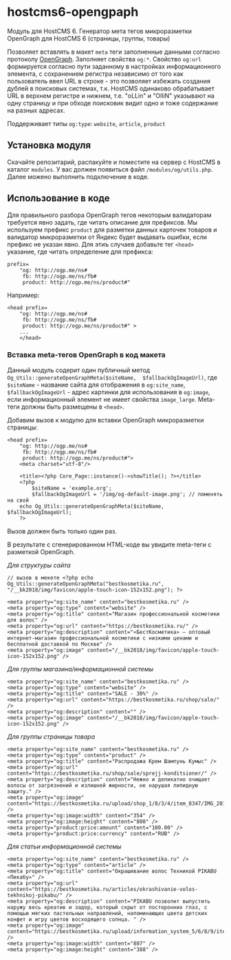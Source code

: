 # hostcms6-opengpaph

Модуль для HostCMS 6. Генератор мета тегов микроразметки OpenGraph для HostCMS 6 (страницы, группы, товары)

Позволяет вставлять в макет `meta` теги заполненные данными согласно протоколу [OpenGraph](http://ogp.me).
Заполняет свойства `og:*`. Свойство `og:url` формируется согласно пути заданному в настройках информационного элемента, с сохранением регистра независимо от того как пользователь ввел URL в строке - это позволяет избежать создания дублей в поисковых системах, т.к. HostCMS одинаково обрабатывает URL в верхнем регистре и нижнем, т.е. "oLLin" и "OlliN" указывают на одну страницу и при обходе поисковик видит одно и тоже содержание на разных адресах.

Поддерживает типы `og:type`: `website`, `article`, `product`


## Установка модуля

Скачайте репозитарий, распакуйте и поместите на сервер с HostCMS в каталог `modules`. У вас должен появиться файл `/modules/og/utils.php`. 
Далее можено выполнить подключение в коде.

## Использование в коде

Для правильного разбора OpenGraph тегов некоторым валидаторам требуется явно задать, где читать описание для префиксов.
Мы используем префикс `product` для разметки данных карточек товаров и валидатор микроразметки от Яндекс будет выдавать ошибки, если префикс не указан явно.
Для этиъ случаев добавьте тег `<head>` указание, где читать определение для префикса:

	prefix=
	    "og: http://ogp.me/ns#
	     fb: http://ogp.me/ns/fb#  
	     product: http://ogp.me/ns/product#"

Например:

	<head prefix=
	    "og: http://ogp.me/ns#
	     fb: http://ogp.me/ns/fb#  
	     product: http://ogp.me/ns/product#" >
        ...
        </head>

### Вставка meta-тегов OpenGraph в код макета

Данный модуль содерит один публичный метод `Og_Utils::generateOpenGraphMeta($siteName,  $fallbackOgImageUrl)`, где `$siteName` - название сайта для отображения в `og:site_name`, `$fallbackOgImageUrl` - адрес картинки для использования в `og:image`, если информационный элемент не имеет свойства `image_large`.
Meta-теги должны быть размещены в `<head>`. 

Добавим вызов к модулю для вставки OpenGraph микроразметки страницы:
	
	<head prefix=
		"og: http://ogp.me/ns#
		 fb: http://ogp.me/ns/fb#  
		 product: http://ogp.me/ns/product#">
		<meta charset="utf-8"/>
		
		<title><?php Core_Page::instance()->showTitle(); ?></title>
		<?php 
			$siteName = 'example.org'; 
			$fallbackOgImageUrl = '/img/og-default-image.png'; // поменять на свой
		echo Og_Utils::generateOpenGraphMeta($siteName,  $fallbackOgImageUrl);
		?>

Вызов должен быть только один раз.

В результате с сгенерированном HTML-коде вы увидите meta-теги с разметкой OpenGraph.

*Для структуры сайта*
	
	// вызов в мекете <?php echo Og_Utils::generateOpenGraphMeta("bestkosmetika.ru", "/__bk2018/img/favicon/apple-touch-icon-152x152.png"); ?>

	<meta property="og:site_name" content="bestkosmetika.ru" />
	<meta property="og:type" content="website" />
	<meta property="og:title" content="Магазин профессиональной косметики для волос" />
	<meta property="og:url" content="https://bestkosmetika.ru/" />
	<meta property="og:description" content="«БестКосметика» – оптовый интернет-магазин профессиональной косметики с низкими ценами и бесплатной доставкой по Москве" />
	<meta property="og:image" content="/__bk2018/img/favicon/apple-touch-icon-152x152.png" />

*Для группы магазина/информационной системы*

	<meta property="og:site_name" content="bestkosmetika.ru" />
	<meta property="og:type" content="website" />
	<meta property="og:title" content="SALE - 30%" />
	<meta property="og:url" content="https://bestkosmetika.ru/shop/sale/" />
	<meta property="og:description" content="" />
	<meta property="og:image" content="/__bk2018/img/favicon/apple-touch-icon-152x152.png" />


*Для группы страницы товара*

	<meta property="og:site_name" content="bestkosmetika.ru" />
	<meta property="og:type" content="product" />
	<meta property="og:title" content="Распродажа Крем Шампунь Кумыс" />
	<meta property="og:url" content="https://bestkosmetika.ru/shop/sale/sprejj-konditsioner/" />
	<meta property="og:description" content="Нежно и деликатно очищает волосы от загрязнений и излишней жирности, не нарушая липидную защиту." />
	<meta property="og:image" content="https://bestkosmetika.ru/upload/shop_1/8/3/4/item_8347/IMG_20161228_133421_HDR.jpg" />
	<meta property="og:image:width" content="354" />
	<meta property="og:image:height" content="800" />
	<meta property="product:price:amount" content="100.00" />
	<meta property="product:price:currency" content="RUB" />


*Для статьи информационной системы*

	<meta property="og:site_name" content="bestkosmetika.ru" />
	<meta property="og:type" content="article" />
	<meta property="og:title" content="Окрашивание волос Техникой PIKABU «Пикабу»" />
	<meta property="og:url" content="https://bestkosmetika.ru/articles/okrashivanie-volos-tekhnikoj-pikabu/" />
	<meta property="og:description" content="PIKABU позволит выпустить наружу весь креатив и задор, который скрыт от посторонних глаз, с помощью мягких пастельных направлений, напоминающих цвета детских конфет и игру цветов восходящего солнца. " />
	<meta property="og:image" content="https://bestkosmetika.ru/upload/information_system_5/6/8/9/item_689/information_items_689.jpg" />
	<meta property="og:image:width" content="807" />
	<meta property="og:image:height" content="388" />




